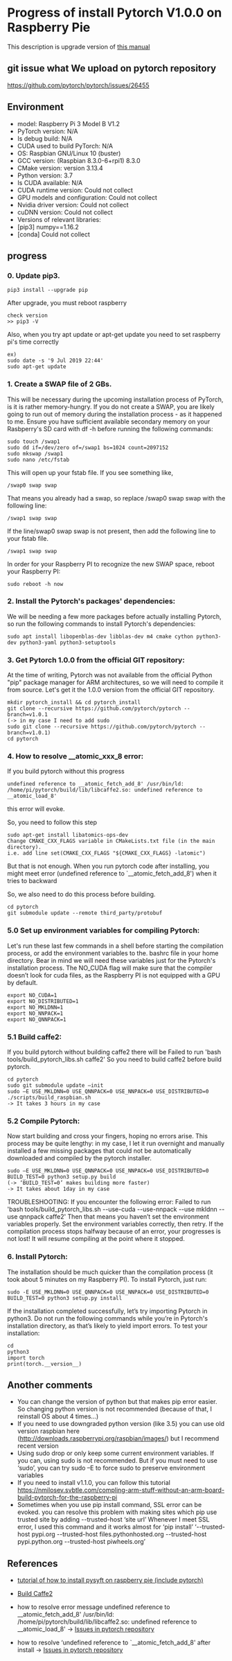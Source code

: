 # Progress of install Pytorch V1.0.0 on Raspberry Pie
This description is upgrade version of [this manual](https://blog.openmined.org/federated-learning-of-a-rnn-on-raspberry-pis/)

## git issue what We upload on pytorch repository
https://github.com/pytorch/pytorch/issues/26455

## Environment
* model: Raspberry Pi 3 Model B V1.2
* PyTorch version: N/A
* Is debug build: N/A
* CUDA used to build PyTorch: N/A
* OS: Raspbian GNU/Linux 10 (buster)
* GCC version: (Raspbian 8.3.0-6+rpi1) 8.3.0
* CMake version: version 3.13.4
* Python version: 3.7
* Is CUDA available: N/A
* CUDA runtime version: Could not collect
* GPU models and configuration: Could not collect
* Nvidia driver version: Could not collect
* cuDNN version: Could not collect
* Versions of relevant libraries:
* [pip3] numpy==1.16.2
* [conda] Could not collect

## progress

### 0. Update pip3.
```
pip3 install --upgrade pip
```
After upgrade, you must reboot raspberry
```
check version
>> pip3 -V
```
Also, when you try apt update or apt-get update you need to set raspberry pi's time correctly
```
ex)
sudo date -s '9 Jul 2019 22:44'
sudo apt-get update
```

### 1. Create a SWAP file of 2 GBs. 
This will be necessary during the upcoming installation process of PyTorch, is it is rather memory-hungry. If you do not create a SWAP, you are likely going to run out of memory during the installation process - as it happened to me. Ensure you have sufficient available secondary memory on your Rasbperry's SD card with df -h before running the following commands:

```
sudo touch /swap1
sudo dd if=/dev/zero of=/swap1 bs=1024 count=2097152
sudo mkswap /swap1
sudo nano /etc/fstab
```

This will open up your fstab file. If you see something like,
```
/swap0 swap swap
```
That means you already had a swap,  so replace /swap0 swap swap with the following line:
```
/swap1 swap swap
```
If the line/swap0 swap swap is not present, then add the following line to your fstab file.
```
/swap1 swap swap
```
In order for your Raspberry PI to recognize the new SWAP space, reboot your Raspberry PI:
```
sudo reboot -h now
```

### 2. Install the Pytorch's packages' dependencies: 
We will be needing a few more packages before actually installing Pytorch, so run the following commands to install Pytorch's dependencies:

```
sudo apt install libopenblas-dev libblas-dev m4 cmake cython python3-dev python3-yaml python3-setuptools
```

### 3. Get Pytorch 1.0.0 from the official GIT repository: 
At the time of writing, Pytorch was not available from the official Python "pip" package manager for ARM architectures, so we will need to compile it from source. Let's get it the 1.0.0 version from the official GIT repository.
```
mkdir pytorch_install && cd pytorch_install
git clone --recursive https://github.com/pytorch/pytorch --branch=v1.0.1
(-> in my case I need to add sudo
sudo git clone --recursive https://github.com/pytorch/pytorch --branch=v1.0.1)
cd pytorch
```

### 4. How to resolve __atomic_xxx_8 error: 
If you build pytorch without this progress 
```
undefined reference to __atomic_fetch_add_8' /usr/bin/ld: /home/pi/pytorch/build/lib/libcaffe2.so: undefined reference to __atomic_load_8'
```
this error will evoke.

So, you need to follow this step
```
sudo apt-get install libatomics-ops-dev
Change CMAKE_CXX_FLAGS variable in CMakeLists.txt file (in the main directory). 
i.e. add line set(CMAKE_CXX_FLAGS "${CMAKE_CXX_FLAGS} -latomic")
```
But that is not enough. 
When you run pytorch code after installing, 
you might meet error (undefined reference to `__atomic_fetch_add_8') when it tries to backward

So, we also need to do this process before building. 
```
cd pytorch
git submodule update --remote third_party/protobuf
```

### 5.0 Set up environment variables for compiling Pytorch: 
Let's run these last few commands in a shell before starting the compilation process, or add the environment variables to the. bashrc file in your home directory. Bear in mind we will need these variables just for the Pytorch's installation process. The NO_CUDA flag will make sure that the compiler doesn’t look for cuda files, as the Raspberry PI is not equipped with a GPU by default.
```
export NO_CUDA=1
export NO_DISTRIBUTED=1
export NO_MKLDNN=1 
export NO_NNPACK=1
export NO_QNNPACK=1
```
### 5.1 Build caffe2: 
If you build pytorch without building caffe2 
there will be Failed to run 'bash tools/build_pytorch_libs.sh caffe2'
So you need to build caffe2 before build pytorch.

```
cd pytorch
sudo git submodule update –init
sudo –E USE_MKLDNN=0 USE_QNNPACK=0 USE_NNPACK=0 USE_DISTRIBUTED=0 ./scripts/build_raspbian.sh
-> It takes 3 hours in my case
```

### 5.2 Compile Pytorch: 
Now start building and cross your fingers, hoping no errors arise. This process may be quite lengthy: in my case, I let it run overnight and manually installed a few missing packages that could not be automatically downloaded and compiled by the pytorch installer.

```
sudo –E USE_MKLDNN=0 USE_QNNPACK=0 USE_NNPACK=0 USE_DISTRIBUTED=0 BUILD_TEST=0 python3 setup.py build
(-> ‘BUILD_TEST=0’ makes building more faster) 
-> It takes about 1day in my case
```

TROUBLESHOOTING: If you encounter the following error:
Failed to run 'bash tools/build_pytorch_libs.sh --use-cuda --use-nnpack --use mkldnn --use qnnpack caffe2'
Then that means you haven’t set the environment variables properly. Set the environment variables correctly, then retry.
If the compilation process stops halfway because of an error, your progresses is not lost! It will resume compiling at the point where it stopped.

### 6. Install Pytorch: 
The installation should be much quicker than the compilation process (it took about 5 minutes on my Raspberry PI). To install Pytorch, just run:

```
sudo -E USE_MKLDNN=0 USE_QNNPACK=0 USE_NNPACK=0 USE_DISTRIBUTED=0 BUILD_TEST=0 python3 setup.py install
```

If the installation completed successfully, let’s try importing Pytorch in python3. Do not run the following commands while you’re in Pytorch's installation directory, as that’s likely to yield import errors. To test your installation:

```
cd 
python3
import torch
print(torch.__version__)
```

## Another comments
*	You can change the version of python but that makes pip error easier. So changing python version is not recommended (because of that, I reinstall OS about 4 times...)
*	If you need to use downgraded python version (like 3.5) you can use old version raspbian here (http://downloads.raspberrypi.org/raspbian/images/) but I recommend recent version
*	Using sudo drop or only keep some current environment variables. If you can, using sudo is not recommended. But if you must need to use ‘sudo’, you can try sudo –E to force sudo to preserve environment variables
*	If you need to install v1.1.0, you can follow this tutorial
https://nmilosev.svbtle.com/compling-arm-stuff-without-an-arm-board-build-pytorch-for-the-raspberry-pi
*	Sometimes when you use pip install command, SSL error can be evoked. you can resolve this problem with making sites which pip use trusted site by adding --trusted-host ‘site url’
Whenever I meet SSL error, I used this command and it works almost for ‘pip install’ 
‘--trusted-host pypi.org --trusted-host files.pythonhosted.org --trusted-host pypi.python.org --trusted-host piwheels.org’

## References
* [tutorial of how to install pysyft on raspberry pie (include pytorch)](https://blog.openmined.org/federated-learning-of-a-rnn-on-raspberry-pis/)

* [Build Caffe2](https://caffe2.ai/docs/getting-started.html?platform=raspbian&configuration=compile)
* how to resolve error message
undefined reference to __atomic_fetch_add_8' /usr/bin/ld: /home/pi/pytorch/build/lib/libcaffe2.so: undefined reference to __atomic_load_8' -> [Issues in pytorch repository](https://github.com/pytorch/pytorch/issues/22898)

* how to resolve ‘undefined reference to `__atomic_fetch_add_8' after install -> [Issues in pytorch repository](https://github.com/pytorch/pytorch/issues/22564)
